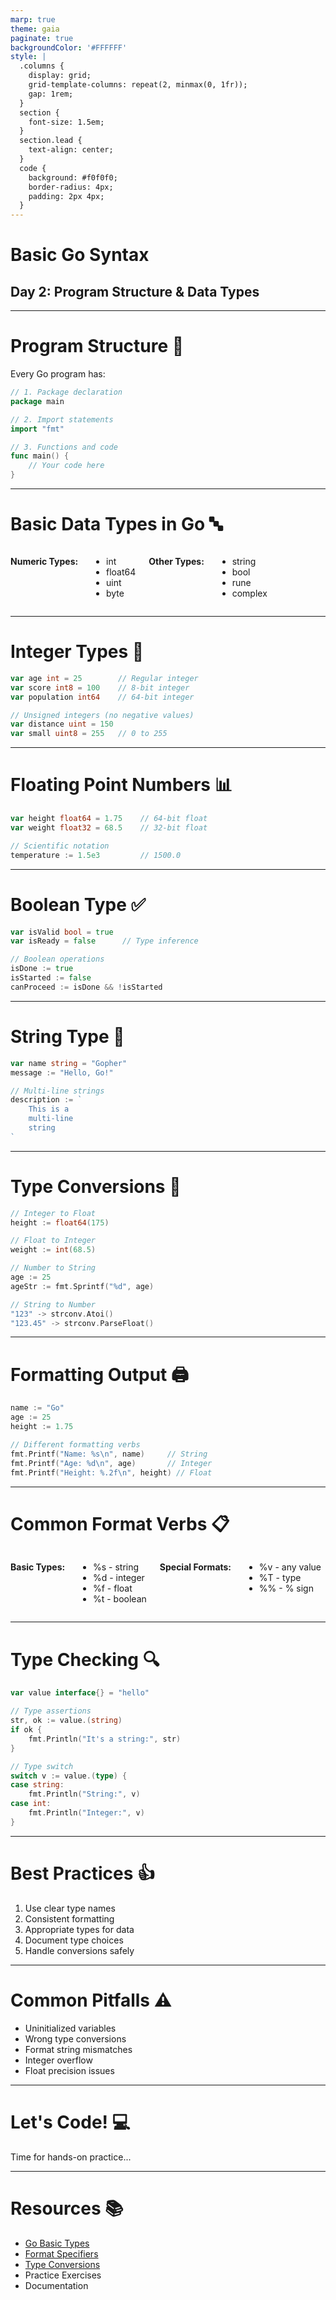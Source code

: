 ```yaml
---
marp: true
theme: gaia
paginate: true
backgroundColor: '#FFFFFF'
style: |
  .columns {
    display: grid;
    grid-template-columns: repeat(2, minmax(0, 1fr));
    gap: 1rem;
  }
  section {
    font-size: 1.5em;
  }
  section.lead {
    text-align: center;
  }
  code {
    background: #f0f0f0;
    border-radius: 4px;
    padding: 2px 4px;
  }
---
```


<!-- _class: lead -->
# Basic Go Syntax
## Day 2: Program Structure & Data Types

---

# Program Structure 📝

Every Go program has:

```go
// 1. Package declaration
package main

// 2. Import statements
import "fmt"

// 3. Functions and code
func main() {
    // Your code here
}
```

---

# Basic Data Types in Go 🔤

<div class="columns">

**Numeric Types:**
- int
- float64
- uint
- byte

**Other Types:**
- string
- bool
- rune
- complex

</div>

---

# Integer Types 🔢

```go
var age int = 25        // Regular integer
var score int8 = 100    // 8-bit integer
var population int64    // 64-bit integer

// Unsigned integers (no negative values)
var distance uint = 150
var small uint8 = 255   // 0 to 255
```

---

# Floating Point Numbers 📊

```go
var height float64 = 1.75    // 64-bit float
var weight float32 = 68.5    // 32-bit float

// Scientific notation
temperature := 1.5e3         // 1500.0
```

---

# Boolean Type ✅

```go
var isValid bool = true
var isReady = false      // Type inference

// Boolean operations
isDone := true
isStarted := false
canProceed := isDone && !isStarted
```

---

# String Type 📝

```go
var name string = "Gopher"
message := "Hello, Go!"

// Multi-line strings
description := `
    This is a
    multi-line
    string
`
```

---

# Type Conversions 🔄

```go
// Integer to Float
height := float64(175)

// Float to Integer
weight := int(68.5)

// Number to String
age := 25
ageStr := fmt.Sprintf("%d", age)

// String to Number
"123" -> strconv.Atoi()
"123.45" -> strconv.ParseFloat()
```

---

# Formatting Output 🖨️

```go
name := "Go"
age := 25
height := 1.75

// Different formatting verbs
fmt.Printf("Name: %s\n", name)     // String
fmt.Printf("Age: %d\n", age)       // Integer
fmt.Printf("Height: %.2f\n", height) // Float
```

---

# Common Format Verbs 📋

<div class="columns">

**Basic Types:**
- %s - string
- %d - integer
- %f - float
- %t - boolean

**Special Formats:**
- %v - any value
- %T - type
- %% - % sign

</div>

---

# Type Checking 🔍

```go
var value interface{} = "hello"

// Type assertions
str, ok := value.(string)
if ok {
    fmt.Println("It's a string:", str)
}

// Type switch
switch v := value.(type) {
case string:
    fmt.Println("String:", v)
case int:
    fmt.Println("Integer:", v)
}
```

---

# Best Practices 👍

1. Use clear type names
2. Consistent formatting
3. Appropriate types for data
4. Document type choices
5. Handle conversions safely

---

# Common Pitfalls ⚠️

- Uninitialized variables
- Wrong type conversions
- Format string mismatches
- Integer overflow
- Float precision issues

---

<!-- _class: lead -->
# Let's Code! 💻

Time for hands-on practice...

---

# Resources 📚

- [Go Basic Types](https://go.dev/tour/basics/11)
- [Format Specifiers](https://pkg.go.dev/fmt)
- [Type Conversions](https://go.dev/tour/basics/13)
- Practice Exercises
- Documentation
